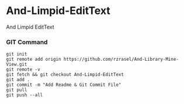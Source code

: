 # And-Limpid-EditText
And Limpid EditText

### GIT Command
```git_command
git init
git remote add origin https://github.com/rzrasel/And-Library-Mine-View.git
git remote -v
git fetch && git checkout And-Limpid-EditText
git add .
git commit -m "Add Readme & Git Commit File"
git pull
git push --all
```